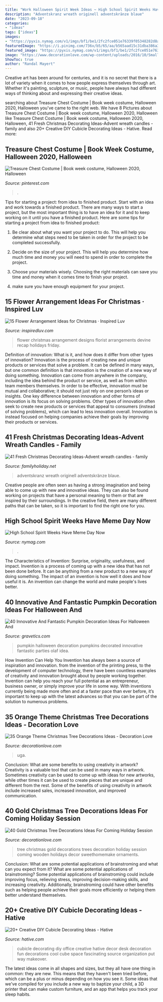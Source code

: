```yaml
---
title: "Work Halloween Spirit Week Ideas ~ High School Spirit Weeks Have Meme Day Now"
description: "Adventskranz wreath originell adventskränze blaue"
date: "2023-09-18"
categories:
- "ideas"
tags: ["ideas"]
images:
- "https://pyxis.nymag.com/v1/imgs/bf1/be1/2fc2fce051e76339f05348282d8a7f4c4c-21-meme-day-spider-men.1x.rsocial.w1200.jpg"
featuredImage: "https://i.pinimg.com/736x/b5/65/aa/b565aad15c31dba386a3b6feec7a1a41.jpg"
featured_image: "https://pyxis.nymag.com/v1/imgs/bf1/be1/2fc2fce051e76339f05348282d8a7f4c4c-21-meme-day-spider-men.1x.rsocial.w1200.jpg"
image: "https://www.decorationlove.com/wp-content/uploads/2016/10/Smalll-Orange-Chirstmas-Design.jpg"
ShowToc: true
author: "Randal Mayert"
---
```



Creative art has been around for centuries, and it is no secret that there is a lot of variety when it comes to how people express themselves through art. Whether it's painting, sculpture, or music, people have always had different ways of thinking about and expressing their creative ideas.

	

		
searching about Treasure Chest Costume | Book week costume, Halloween 2020, Halloween you've came to the right web. We have 8 Pictures about Treasure Chest Costume | Book week costume, Halloween 2020, Halloween like Treasure Chest Costume | Book week costume, Halloween 2020, Halloween, 41 Fresh Christmas Decorating Ideas-Advent wreath candles - family and also 20+ Creative DIY Cubicle Decorating Ideas - Hative. Read more:
		
    
## Treasure Chest Costume | Book Week Costume, Halloween 2020, Halloween

<img loading=lazy src="https://i.pinimg.com/736x/b5/65/aa/b565aad15c31dba386a3b6feec7a1a41.jpg" onerror="this.onerror=null;this.src='https://tse2.mm.bing.net/th?id=OIP.usXzRHGAi-GMU8gdq_DeOgHaJ4&amp;pid=15.1';" alt="Treasure Chest Costume | Book week costume, Halloween 2020, Halloween">

_Source: pinterest.com_

>. 

	

Tips for starting a project: from idea to finished product.
Start with an idea and work towards a finished product. There are many ways to start a project, but the most important thing is to have an idea for it and to keep working on it until you have a finished product. Here are some tips for starting a project from idea to finished product: 
1. Be clear about what you want your project to do. This will help you determine what steps need to be taken in order for the project to be completed successfully. 

2. Decide on the size of your project. This will help you determine how much time and money you will need to spend in order to complete the project. 

3. Choose your materials wisely. Choosing the right materials can save you time and money when it comes time to finish your project. 

4. make sure you have enough equipment for your project.

    
## 15 Flower Arrangement Ideas For Christmas · Inspired Luv

<img loading=lazy src="http://www.inspiredluv.com/wp-content/uploads/2016/10/12-Flower-Arrangements-for-Christmas.jpg" onerror="this.onerror=null;this.src='https://tse2.mm.bing.net/th?id=OIP.kOok9fOZHJaqQNUf-7DN5wHaJ4&amp;pid=15.1';" alt="15 Flower Arrangement Ideas for Christmas · Inspired Luv">

_Source: inspiredluv.com_

>flower christmas arrangement designs florist arrangements devine recap holidays friday. 

	

Definition of innovation: What is it, and how does it differ from other types of innovation?
Innovation is the process of creating new and unique products or services that solve a problem. It can be defined in many ways, but one common definition is that innovation is the creation of a new way of doing something. Innovation can come from anywhere in the company, including the idea behind the product or service, as well as from within team members themselves. In order to be effective, innovation must be mutual and collaborative; it should not just rely on one person’s ideas or insights. 
One key difference between innovation and other forms of innovation is its focus on solving problems. Other types of innovation often seek to create new products or services that appeal to consumers (instead of solving problems), which can lead to less innovation overall. Innovation is instead focused on helping companies achieve their goals by improving their products or services.

    
## 41 Fresh Christmas Decorating Ideas-Advent Wreath Candles - Family

<img loading=lazy src="https://www.familyholiday.net/wp-content/uploads/2015/10/Advent-wreath-candles-33.jpg" onerror="this.onerror=null;this.src='https://tse4.mm.bing.net/th?id=OIP.EuvdWyZ4EuC8Z2h0oSRtTQHaJ4&amp;pid=15.1';" alt="41 Fresh Christmas Decorating Ideas-Advent wreath candles - family">

_Source: familyholiday.net_

>adventskranz wreath originell adventskränze blaue. 

	

Creative people are often seen as having a strong imagination and being able to come up with new and innovative ideas. They can also be found working on projects that have a personal meaning to them or that are inspired by their surroundings. In the creative field, there are many different paths that can be taken, so it is important to find the right one for you.

    
## High School Spirit Weeks Have Meme Day Now

<img loading=lazy src="https://pyxis.nymag.com/v1/imgs/bf1/be1/2fc2fce051e76339f05348282d8a7f4c4c-21-meme-day-spider-men.1x.rsocial.w1200.jpg" onerror="this.onerror=null;this.src='https://tse4.mm.bing.net/th?id=OIP.P-rLjj50z9RTJvnQoFYa_QHaD4&amp;pid=15.1';" alt="High School Spirit Weeks Have Meme Day Now">

_Source: nymag.com_

>. 

	

The Characteristics of Invention: Surprise, originality, usefulness, and impact.
Invention is a process of coming up with a new idea that has not been done before. It can be anything from a new product to a new way of doing something. The impact of an invention is how well it does and how useful it is. An invention can change the world and make people's lives better.

    
## 40 Innovative And Fantastic Pumpkin Decoration Ideas For Halloween And

<img loading=lazy src="http://www.gravetics.com/wp-content/uploads/2017/07/HEADLESS-OLAF-PUMPKINS....this-is-such-a-fun-idea-Over-50-of-the-BEST-Decorated-Carved-Pumpkin-ideas-here...jpg" onerror="this.onerror=null;this.src='https://tse2.mm.bing.net/th?id=OIP.dXhSI2NwnDUEX6y0B8UkhgHaLf&amp;pid=15.1';" alt="40 Innovative And Fantastic Pumpkin Decoration Ideas For Halloween And">

_Source: gravetics.com_

>pumpkin halloween decoration pumpkins decorated innovative fantastic parties olaf idea. 

	

How Invention Can Help You
Invention has always been a source of inspiration and innovation. from the invention of the printing press, to the development of computer technology, there have been countless examples of creativity and innovation brought about by people working together. Invention can help you reach your full potential as an entrepreneur, business owner, or simply improve your life in some way. With inventions currently being made more often and at a faster pace than ever before, it’s important to keep up with the latest advances so that you can be part of the solution to numerous problems.

    
## 35 Orange Theme Christmas Tree Decorations Ideas - Decoration Love

<img loading=lazy src="https://www.decorationlove.com/wp-content/uploads/2016/10/Smalll-Orange-Chirstmas-Design.jpg" onerror="this.onerror=null;this.src='https://tse4.mm.bing.net/th?id=OIP.ym8XdtDDhV_qoKN9nyh-YgHaLG&amp;pid=15.1';" alt="35 Orange Theme Christmas Tree Decorations Ideas - Decoration Love">

_Source: decorationlove.com_

>uga. 

	

Conclusion: What are some benefits to using creativity in artwork?
Creativity is a valuable tool that can be used in many ways in artwork. Sometimes creativity can be used to come up with ideas for new artworks, while other times it can be used to create pieces that are unique and different from the rest. Some of the benefits of using creativity in artwork include increased sales, increased innovation, and improved communication.

    
## 40 Gold Christmas Tree Decorations Ideas For Coming Holiday Session

<img loading=lazy src="http://www.decorationlove.com/wp-content/uploads/2016/10/Red-Green-and-Gold-Christmas-Tree-2.jpg" onerror="this.onerror=null;this.src='https://tse1.mm.bing.net/th?id=OIP.bLeiQGQ27DPyTQN9WvZy-AHaPD&amp;pid=15.1';" alt="40 Gold Christmas Tree Decorations Ideas For Coming Holiday Session">

_Source: decorationlove.com_

>tree christmas gold decorations trees decoration holiday session coming wooden holidays decor sweethomemake ornaments. 

	

Conclusion: What are some potential applications of brainstroming and what can you expect from it?
What are some potential applications of brainstroming?
Some potential applications of brainstroming could include improving focus, relieving stress, improving decision-making skills, and increasing creativity. Additionally, brainstroming could have other benefits such as helping people achieve their goals more efficiently or helping them better understand themselves.

    
## 20+ Creative DIY Cubicle Decorating Ideas - Hative

<img loading=lazy src="http://hative.com/wp-content/uploads/2014/06/cubicle-decorating-ideas/22-office-cubicle-decorating-ideas.jpg" onerror="this.onerror=null;this.src='https://tse4.mm.bing.net/th?id=OIP.zfJwYZoAghqS0HreZ5j_fwHaFj&amp;pid=15.1';" alt="20+ Creative DIY Cubicle Decorating Ideas - Hative">

_Source: hative.com_

>cubicle decorating diy office creative hative decor desk decoration fun decorations cool cube space fascinating source organization put way makeover. 

	

The latest ideas come in all shapes and sizes, but they all have one thing in common: they are new. This means that they haven't been tried before, which can be a plus or minus depending on how you see it. Some ideas that we've compiled for you include a new way to baptize your child, a 3D printer that can make custom furniture, and an app that helps you track your sleep habits.

